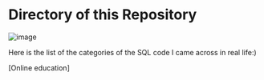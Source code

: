 # Directory of this Repository
![image](https://user-images.githubusercontent.com/115468123/195161525-9711af17-c548-4483-9fa8-7344991f4815.png)

Here is the list of the categories of the SQL code I came across in real life:)

[Online education] 
